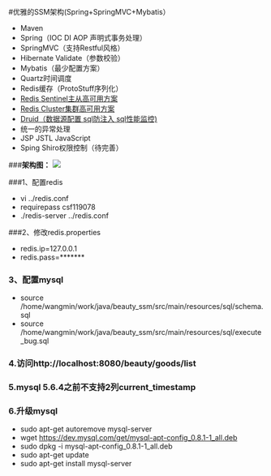 #优雅的SSM架构(Spring+SpringMVC+Mybatis）
- Maven
- Spring（IOC DI AOP 声明式事务处理）
- SpringMVC（支持Restful风格）
- Hibernate Validate（参数校验）
- Mybatis（最少配置方案）
- Quartz时间调度
- Redis缓存（ProtoStuff序列化）
- [Redis Sentinel主从高可用方案](http://wosyingjun.iteye.com/blog/2289593)
- [Redis Cluster集群高可用方案](http://wosyingjun.iteye.com/blog/2289220)
- [Druid（数据源配置 sql防注入 sql性能监控)](http://wosyingjun.iteye.com/blog/2306139)
- 统一的异常处理
- JSP JSTL JavaScript
- Sping Shiro权限控制（待完善）

###**架构图：**
![](http://i.imgur.com/vc6iu0X.png)

###1、配置redis
- vi ../redis.conf
- requirepass csf119078
- ./redis-server ../redis.conf

###2、修改redis.properties
- redis.ip=127.0.0.1
- redis.pass=*******

### 3、配置mysql
- source /home/wangmin/work/java/beauty_ssm/src/main/resources/sql/schema.sql
- source /home/wangmin/work/java/beauty_ssm/src/main/resources/sql/execute_bug.sql

### 4.访问http://localhost:8080/beauty/goods/list

### 5.mysql 5.6.4之前不支持2列current_timestamp

### 6.升级mysql
- sudo apt-get autoremove mysql-server
- wget https://dev.mysql.com/get/mysql-apt-config_0.8.1-1_all.deb
- sudo dpkg -i mysql-apt-config_0.8.1-1_all.deb
- sudo apt-get update
- sudo apt-get install mysql-server
